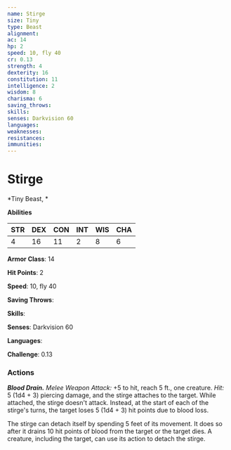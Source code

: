 ```yaml
---
name: Stirge
size: Tiny
type: Beast
alignment: 
ac: 14
hp: 2
speed: 10, fly 40
cr: 0.13
strength: 4
dexterity: 16
constitution: 11
intelligence: 2
wisdom: 8
charisma: 6
saving_throws: 
skills: 
senses: Darkvision 60
languages: 
weaknesses:
resistances:
immunities:
---
```


# Stirge

*Tiny Beast, *

**Abilities**

| STR | DEX | CON | INT | WIS | CHA |
| --- | --- | --- | --- | --- | --- |
| 4 | 16 | 11 | 2 | 8 | 6 |

**Armor Class**: 14

**Hit Points**: 2

**Speed**: 10, fly 40

**Saving Throws**: 

**Skills**: 

**Senses**: Darkvision 60

**Languages**: 

**Challenge**: 0.13


### Actions
***Blood Drain.*** *Melee Weapon Attack:* +5 to hit, reach 5 ft., one creature. *Hit:* 5 (1d4 + 3) piercing damage, and the stirge attaches to the target. While attached, the stirge doesn't attack. Instead, at the start of each of the stirge's turns, the target loses 5 (1d4 + 3) hit points due to blood loss.

The stirge can detach itself by spending 5 feet of its movement. It does so after it drains 10 hit points of blood from the target or the target dies. A creature, including the target, can use its action to detach the stirge.
